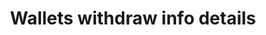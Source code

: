 ---
title: Wallets withdraw info details
position_number: 2
type: get
description: API Key Permission：Wallet <br/>
             Rate Limit (NEW):50times/2s
parameters:
  - name: symbol
    content: coin symbol example:USDT, ETH , All
content_markdown: |-
  Gets information about the amount of money that can be transferred out in a given currency.
left_code_blocks:
  - code_block: |-
       GET  /v1.0/wallets/coins/{symbol}/withdrawal
    title: HTTP REQUEST
    language: java
right_code_blocks:
  - code_block: |2-
       {
         "code": "200", 
         "data": {
           "available_amount": "0.00000000", 
           "locked_amount": "0.00000000", 
           "name": "Tether", 
           "icon_url": "url", 
           "network_list": [
             {
               "withdraw_scale": 8, 
               "available_amount": "0.00000000", 
               "min_withdraw_amount": "0.00000000", 
               "network_id": 1, 
               "network_name": "Ethereum Mainnet", 
               "transaction_fee": "0.00000000"
             }
           ], 
           "symbol": "ETH", 
           "total_amount": "0.00000000"
         }, 
         "message": "success"
       }

    title: Response
    language: json
  - code_block: |2-
      {
        "data": null,
        "code": "400",
        "message": "error message here"
      }
    title: Error
    language: json
---